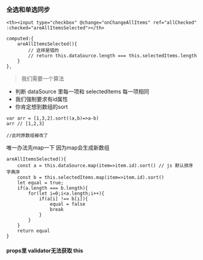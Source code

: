 ### 全选和单选同步

```
<th><input type="checkbox" @change="onChangeAllItems" ref="allChecked" :checked="areAllItemsSelected"></th>

computed:{
    areAllItemsSelected(){
        // 这样是错的
        // return this.dataSource.length === this.selectedItems.length
    }
},
```

> 我们需要一个算法

- 判断 dataSource 里每一项和 selectedItems 每一项相同
- 我们强制要求有id属性
- 你肯定想到数组的sort

```
var arr = [1,3,2].sort((a,b)=>a-b) 
arr // [1,2,3] 

//此时原数组被改了
```

唯一办法先map一下 因为map会生成新数组

```
areAllItemsSelected(){
    const a = this.dataSource.map(item=>item.id).sort() // js 默认排序 字典序
    const b = this.selectedItems.map(item=>item.id).sort()
    let equal = true;
    if(a.length === b.length){
        for(let i=0;i<a.length;i++){
            if(a[i] !== b[i]){
                equal = false
                break
            }
        }
    }
    return equal
}
```


#### props里 validator无法获取 this

